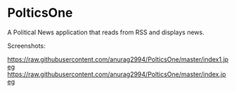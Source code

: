 # PolticsOne
A Political News application that reads from RSS and displays news.


Screenshots:

https://raw.githubusercontent.com/anurag2994/PolticsOne/master/index1.jpeg
https://raw.githubusercontent.com/anurag2994/PolticsOne/master/index.jpeg
